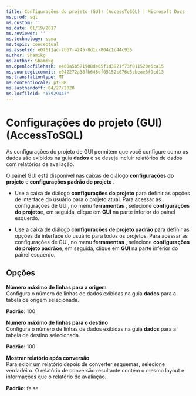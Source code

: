 ```yaml
---
title: Configurações do projeto (GUI) (AccessToSQL) | Microsoft Docs
ms.prod: sql
ms.custom: ''
ms.date: 01/19/2017
ms.reviewer: ''
ms.technology: ssma
ms.topic: conceptual
ms.assetid: e0f611ac-7b67-4245-8d1c-804c1c44c935
author: Shamikg
ms.author: Shamikg
ms.openlocfilehash: e460a5b571988de65f1d3921f73f011520e6ca15
ms.sourcegitcommit: e042272a38fb646df05152c676e5cbeae3f9cd13
ms.translationtype: MT
ms.contentlocale: pt-BR
ms.lasthandoff: 04/27/2020
ms.locfileid: "67929447"
---
```

# <a name="project-settings-gui-accesstosql"></a>Configurações do projeto (GUI) (AccessToSQL)
As configurações do projeto de GUI permitem que você configure como os dados são exibidos na guia **dados** e se deseja incluir relatórios de dados com relatórios de avaliação.  
  
O painel GUI está disponível nas caixas de diálogo **configurações do projeto** e **configurações padrão do projeto** .  
  
-   Use a caixa de diálogo **configurações do projeto** para definir as opções de interface do usuário para o projeto atual. Para acessar as configurações de GUI, no menu **ferramentas** , selecione **configurações do projeto**e, em seguida, clique em **GUI** na parte inferior do painel esquerdo.  
  
-   Use a caixa de diálogo **configurações de projeto padrão** para definir as opções de interface do usuário para todos os projetos. Para acessar as configurações de GUI, no menu **ferramentas** , selecione **configurações de projeto padrão**e, em seguida, clique em **GUI** na parte inferior do painel esquerdo.  
  
## <a name="options"></a>Opções  
**Número máximo de linhas para a origem**  
Configura o número de linhas de dados exibidas na guia **dados** para a tabela de origem selecionada.  
  
**Padrão**: 100  
  
**Número máximo de linhas para o destino**  
Configura o número de linhas de dados exibidas na guia **dados** para a tabela de destino selecionada.  
  
**Padrão**: 100  
  
**Mostrar relatório após conversão**  
Para exibir um relatório depois de converter esquemas, selecione verdadeiro. O relatório de conversão resultante contém o mesmo layout e informações que o relatório de avaliação.  
  
**Padrão**: false  
  
